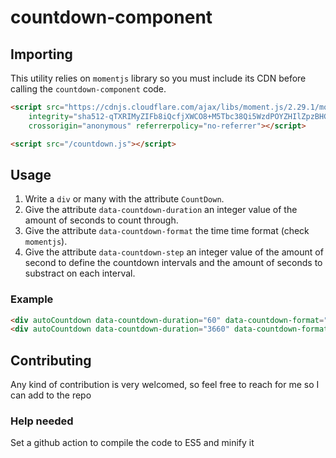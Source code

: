 # countdown-component

## Importing

This utility relies on `momentjs` library so you must include its CDN before calling the `countdown-component` code.

```html
<script src="https://cdnjs.cloudflare.com/ajax/libs/moment.js/2.29.1/moment.min.js"
    integrity="sha512-qTXRIMyZIFb8iQcfjXWCO8+M5Tbc38Qi5WzdPOYZHIlZpzBHG3L3by84BBBOiRGiEb7KKtAOAs5qYdUiZiQNNQ=="
    crossorigin="anonymous" referrerpolicy="no-referrer"></script>

<script src="/countdown.js"></script>
```

## Usage

1. Write a `div` or many with the attribute `CountDown`.
2. Give the attribute `data-countdown-duration` an integer value of the amount of seconds to count through.
3. Give the attribute `data-countdown-format` the time time format (check `momentjs`).
4. Give the attribute `data-countdown-step` an integer value of the amount of second to define the countdown intervals and the amount of seconds to substract on each interval.

### Example

```html
<div autoCountdown data-countdown-duration="60" data-countdown-format="mm:ss" data-countdown-step="1s"></div>
<div autoCountdown data-countdown-duration="3660" data-countdown-format="HH:mm:ss" data-countdown-step="5s"></div>
```

## Contributing

Any kind of contribution is very welcomed, so feel free to reach for me so I can add to the repo

### Help needed

Set a github action to compile the code to ES5 and minify it
